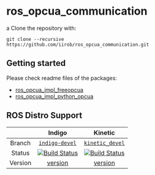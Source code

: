 # ros_opcua_communication
a
Clone the repository with:

```
git clone --recursive https://github.com/iirob/ros_opcua_communication.git
```


## Getting started

Please check readme files of the packages:

* [ros_opcua_impl_freeopcua](ros_opcua_impl_freeopcua/README.md)
* [ros_opcua_impl_python_opcua](ros_opcua_impl_python_opcua/README.md)


## ROS Distro Support

|         | Indigo | Kinetic |
|:-------:|:------:|:-------:|
| Branch  | [`indigo-devel`](https://github.com/iirob/ros_opcua_communication/tree/indigo-devel) | [`kinetic_devel`](https://github.com/iirob/ros_opcua_communication/tree/kinetic-devel) |
| Status  | [![Build Status](https://travis-ci.org/iirob/ros_opcua_communication.svg?branch=indigo-devel)](https://travis-ci.org/iirob/ros_opcua_communication) | [![Build Status](https://travis-ci.org/iirob/ros_opcua_communication.svg?branch=kinetic-devel)](https://travis-ci.org/iirob/ros_opcua_communication) |
| Version | [version](http://repositories.ros.org/status_page/ros_indigo_default.html?q=ros_opcua_communication) | [version](http://repositories.ros.org/status_page/ros_kinetic_default.html?q=ros_opcua_communication) |

